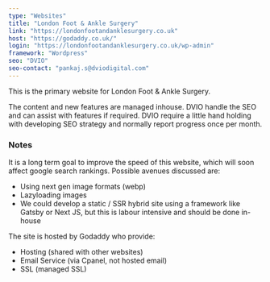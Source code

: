 ```yaml
---
type: "Websites"
title: "London Foot & Ankle Surgery"
link: "https://londonfootandanklesurgery.co.uk"
host: "https://godaddy.co.uk/"
login: "https://londonfootandanklesurgery.co.uk/wp-admin"
framework: "Wordpress"
seo: "DVIO"
seo-contact: "pankaj.s@dviodigital.com"
---
```


This is the primary website for London Foot & Ankle Surgery.

The content and new features are managed inhouse. DVIO handle the SEO and can assist with features if required. DVIO require a little hand holding with developing SEO strategy and normally report progress once per month.

### Notes

It is a long term goal to improve the speed of this website, which will soon affect google search rankings. Possible avenues discussed are:

- Using next gen image formats (webp)
- Lazyloading images
- We could develop a static / SSR hybrid site using a framework like Gatsby or Next JS, but this is labour intensive and should be done in-house

The site is hosted by Godaddy who provide:

- Hosting (shared with other websites)
- Email Service (via Cpanel, not hosted email)
- SSL (managed SSL)
